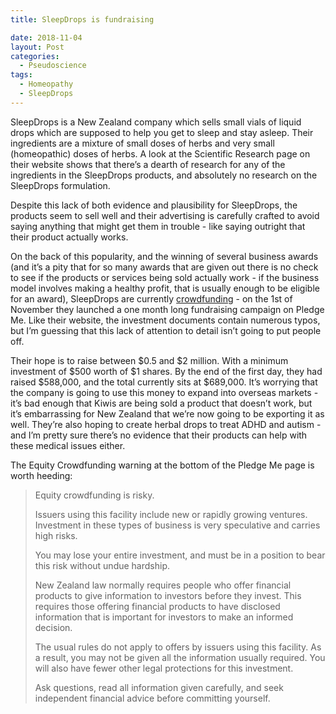 ```yaml
---
title: SleepDrops is fundraising

date: 2018-11-04
layout: Post
categories:
  - Pseudoscience
tags:
  - Homeopathy
  - SleepDrops
---
```


SleepDrops is a New Zealand company which sells small vials of liquid drops which are supposed to help you get to sleep and stay asleep. Their ingredients are a mixture of small doses of herbs and very small (homeopathic) doses of herbs. A look at the Scientific Research page on their website shows that there’s a dearth of research for any of the ingredients in the SleepDrops products, and absolutely no research on the SleepDrops formulation.

<!-- more -->

Despite this lack of both evidence and plausibility for SleepDrops, the products seem to sell well and their advertising is carefully crafted to avoid saying anything that might get them in trouble - like saying outright that their product actually works.

On the back of this popularity, and the winning of several business awards (and it’s a pity that for so many awards that are given out there is no check to see if the products or services being sold actually work - if the business model involves making a healthy profit, that is usually enough to be eligible for an award), SleepDrops are currently [crowdfunding](https://www.pledgeme.co.nz/investments/333-sleepdrops-sleep-support-system-limited) - on the 1st of November they launched a one month long fundraising campaign on Pledge Me. Like their website, the investment documents contain numerous typos, but I’m guessing that this lack of attention to detail isn’t going to put people off.

Their hope is to raise between $0.5 and $2 million. With a minimum investment of $500 worth of $1 shares. By the end of the first day, they had raised $588,000, and the total currently sits at $689,000. It’s worrying that the company is going to use this money to expand into overseas markets - it’s bad enough that Kiwis are being sold a product that doesn’t work, but it’s embarrassing for New Zealand that we’re now going to be exporting it as well. They’re also hoping to create herbal drops to treat ADHD and autism - and I’m pretty sure there’s no evidence that their products can help with these medical issues either.

The Equity Crowdfunding warning at the bottom of the Pledge Me page is worth heeding:

> Equity crowdfunding is risky.
>
> Issuers using this facility include new or rapidly growing ventures. Investment in these types of business is very speculative and carries high risks.
>
> You may lose your entire investment, and must be in a position to bear this risk without undue hardship.
>
> New Zealand law normally requires people who offer financial products to give information to investors before they invest. This requires those offering financial products to have disclosed information that is important for investors to make an informed decision.
>
> The usual rules do not apply to offers by issuers using this facility. As a result, you may not be given all the information usually required. You will also have fewer other legal protections for this investment.
>
> Ask questions, read all information given carefully, and seek independent financial advice before committing yourself.
